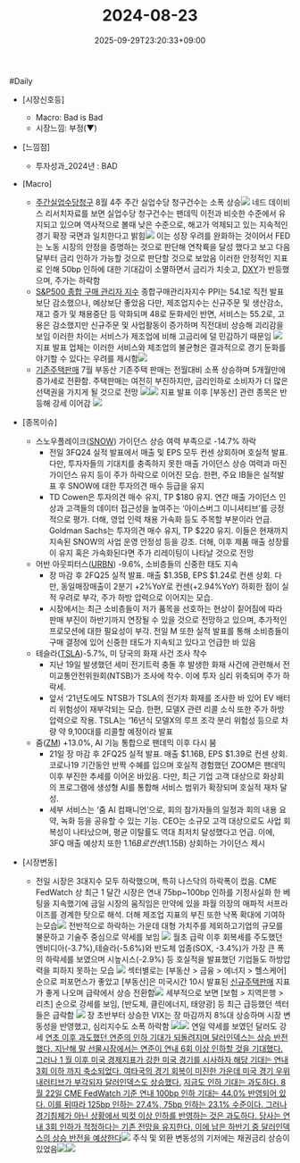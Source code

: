 ﻿---
title: "2024-08-23"
date: 2025-09-29T23:20:33+09:00
lastmod: 2025-10-02T20:04:36+09:00
type: docs
sidebar:
  open: true
weight: 13
---
<div style="display:none">
  <meta property="article:published_time" content="2025-09-29T14:20:33Z" />
  <meta property="article:modified_time" content="2025-10-02T11:04:36Z" />
</div>
#Daily 

- [시장신호등]
	- Macro: Bad is Bad
	- 시장느낌:  부정(▼)

- [느낌점] 
	- 투자성과_2024년 : BAD

- [Macro]
	- [주간실업수당청구](/industry-study/주간실업수당청구/) 8월 4주 주간 실업수당 청구건수는 소폭 상승![](Pasted%20image%2020240823110546.png)
	  네드 데이비스 리서치자료를 보면 실업수당 청구건수는 팬데믹 이전과 비슷한 수준에서 유지되고 있으며 역사적으로 볼때 낮은 수준으로, 해고가 억제되고 있는 지속적인 경기 확장 국면과 일치한다고 밝힘![](Pasted%20image%2020240823110820.png)
	  이는 성장 우려를 완화하는 것이어서 FED는 노동 시장의 안정을 증명하는 것으로 판단해 연착륙을 달성 했다고 보고 다음달부터 금리 인하가 가능할 것으로 판단할 것으로 보았음
	  이러한 안정적인 지표로 인해 50bp 인하에 대한 기대감이 소멸하면서 금리가 치솟고, [DXY](/industry-study/dxy/)가 반등했으며, 주가는 하락함
	- [S&P500 종합 구매 관리자 지수](/industry-study/sp500-종합-구매-관리자-지수/) 종합구매관리자지수 PPI는 54.1로 직전 발표보단 감소했으나, 예상보단 좋았음
	  다만, 제조업지수는 신규주문 및 생산감소, 재고 증가 및 채용중단 등 악화되며 48로 둔화세인 반면, 서비스는 55.2로, 고용은 감소했지만 신규주문 및 사업활동이 증가하며 직전대비 상승해 괴리감을 보임
	  이러한 차이는 서비스가 제조업에 비해 고금리에 덜 민감하기 때문임
	  ![](Pasted%20image%2020240823111538.png)
	  지표 발표 업체는 이러한 서비스와 제조업의 불균형은 결과적으로 경기 둔화를 야기할 수 있다는 우려를 제시함![](Pasted%20image%2020240823112114.png)
	- [기존주택판매](/industry-study/기존주택판매/) 7월 부동산 기존주택 판매는 전월대비 소폭 상승하며 5개월만에 증가세로 전환함. 주택판매는 여전히 부진하지만, 금리인하로 소비자가 더 많은 선택권을 가지게 될 것으로 전망 ![](Pasted%20image%2020240823112248.png)![](Pasted%20image%2020240823112845.png)
	  지표 발표 이후 [부동산] 관련 종목은 반등해 강세 이어감 
	  ![](Pasted%20image%2020240823112637.png)

- [종목이슈]
	- 스노우플레이크([SNOW](/company-analysis/snow/)) 가이던스 상승 여력 부족으로 -14.7% 하락
		- 전일 3FQ24 실적 발표에서 매출 및 EPS 모두 컨센 상회하며 호실적 발표. 다만, 투자자들의 기대치를 충족하지 못한 매출 가이던스 상승 여력과 마진 가이던스 유지 등이 주가 하락으로 이어진 모습. 한편, 주요 IB들은 실적발표 후 SNOW에 대한 투자의견 매수 등급을 유지
		- TD Cowen은 투자의견 매수 유지, TP $180 유지. 연간 매출 가이던스 인상과 고객들의 데이터 접근성을 높여주는 ‘아이스버그 이니셔티브’를 긍정적으로 평가. 더해, 영업 인력 채용 가속화 등도 주목할 부분이라 언급. Goldman Sachs는 투자의견 매수 유지, TP $220 유지. 이들은 현재까지 지속된 SNOW의 사업 운영 안정성 등을 강조. 더해, 이후 제품 매출 성장률이 유지 혹은 가속화된다면 주가 리레이팅이 나타날 것으로 전망
	- 어반 아웃피터스([URBN](/company-analysis/urbn/)) -9.6%, 소비층들의 신중한 태도 지속
		- 장 마감 후 2FQ25 실적 발표. 매출 $1.35B, EPS $1.24로 컨센 상회. 다만, 동일매장매출이 2분기 +2%YoY로 컨센(+2.94%YoY) 하회한 점이 실적 우려로 부각, 주가 하방 압력으로 이어지는 모습. 
		- 시장에서는 최근 소비층들이 저가 품목을 선호하는 현상이 짙어짐에 따라 판매 부진이 하반기까지 연장될 수 있을 것으로 전망하고 있으며, 추가적인 프로모션에 대한 필요성이 부각. 전일 M 또한 실적 발표를 통해 소비층들이 구매 결정에 있어 신중한 태도가 지속되고 있다고 언급한 바 있음
	- 테슬라([TSLA](/company-analysis/tsla/))-5.7%, 미 당국의 화재 사건 조사 착수
		- 지난 19일 발생했던 세미 전기트럭 충돌 후 발생한 화재 사건에 관련해서 전미교통안전위원회(NTSB)가 조사에 착수. 이에 투자 심리 위축되며 주가 하락세. 
		- 앞서 ‘21년도에도 NTSB가 TSLA의 전기차 화재를 조사한 바 있어 EV 배터리 위험성이 재부각되는 모습. 한편, 모델X 관련 리콜 소식 또한 주가 하방 압력으로 작용. TSLA는 ‘16년식 모델X의 루프 조각 분리 위험성 등으로 차량 약 9,100대를 리콜할 예정이라 발표
	- 줌([ZM](/company-analysis/zm/)) +13.0%, AI 기능 통합으로 팬데믹 이후 다시 붐
		- 21일 장 마감 후 2FQ25 실적 발표. 매출 $1.16B, EPS $1.39로 컨센 상회. 코로나19 기간동안 반짝 수혜를 입으며 호실적 경험했던 ZOOM은 팬데믹 이후 부진한 추세를 이어온 바있음. 다만, 최근 기업 고객 대상으로 화상회의 프로그램에 생성형 AI를 통합해 서비스 범위가 확장되며 호실적 재차 달성. 
		- 세부 서비스는 ‘줌 AI 컴패니언’으로, 회의 참가자들의 일정과 회의 내용 요약, 녹화 등을 공유할 수 있는 기능. CEO는 소규모 고객 대상으로도 사업 회복성이 나타났으며, 평균 이탈률도 역대 최저치 달성했다고 언급. 이에, 3FQ 매출 예상치 또한 $1.16B로 컨센($1.15B) 상회하는 가이던스 제시

- [시장변동]
	- 전일 시장은 3대지수 모두 하락했으며, 특히 나스닥의 하락폭이 컸음. CME FedWatch 상 최근 1 달간 시장은 연내 75bp~100bp 인하를 기정사실화 한 베팅을 지속했기에 금일 시장의 움직임은 만약에 있을 파월 의장의 매파적 서프라이즈를 경계한 탓으로 해석. 더해 제조업 지표의 부진 또한 낙폭 확대에 기여하는모습![](Pasted%20image%2020240823105238.png)
	  전반적으로 하락하는 가운데 대형 가치주를 제외하고기업의 규모를 불문하고 기술주 중심으로 약세를 보임
	  ![](Pasted%20image%2020240823105625.png)
	  월초 급락 이후 회복세를 주도했던 엔비디아(-3.7%),테슬라(-5.6%)와 반도체 업종(SOX, -3.4%)가 가장 큰 폭의 하락세를 보였으며 시높시스(-2.9%) 등 호실적을 발표했던 기업들도 하방압력을 피하지 못하는 모습
	  ![](Pasted%20image%2020240823104426.png)
	  섹터별로는 [부동산 > 금융 > 에너지 > 헬스케어] 순으로 퍼포먼스가 좋았고
	  [부동산]은 미국시간 10시 발표된 [신규주택판매](/industry-study/신규주택판매/) 지표가  좋게 나오며 급락에서 상승 전환함![](Pasted%20image%2020240823105928.png)
	  세부적으로 보면 [보험 > 지역은행 > 리츠] 순으로 강세를 보임, [반도체, 클린에너지, 태양광] 등 최근 급등했던 섹터들은 급락함 ![](Pasted%20image%2020240823110043.png)
	  장 초반부터 상승한 VIX는 장 마감까지 8%대 상승하며 시장 변동성을 반영했고, 심리지수도 소폭 하락함 ![](Pasted%20image%2020240823105436.png)![](Pasted%20image%2020240823105513.png)
	  연일 약세를 보였던 달러도 강세
	  [연초 이후 과도했던 연준의 인하 기대가 되돌려지며 달러인덱스는 상승 반전했다. 지난해 말 선물시장에서는 연준이 연내 6회 이상 인하할 것을 기대했다. 그러나 1 월 이후 미국 경제지표가 강한 미국 경기를 시사하자 해당 기대는 연내 3회 이하 까지 축소되었다. 여타국의 경기 회복이 미진한 가운데 미국 경기 우위 내러티브가 부각되자 달러인덱스도 상승했다.](8.23_갑자기%20분위기%201,330%20원.pdf#page=3&selection=27,0,137,1&color=yellow)
	  [지금도 인하 기대는 과도하다. 8월 22일 CME FedWatch 기준 연내 100bp 인하 기대는 44.0% 반영되어 있다. 이를 뒤따라 125bp 인하는 27.4%, 75bp 인하는 23.1% 수준이다. 그러나 경기침체가 아닌 상황에서 빅컷 이상 인하를 반영하는 것은 과도하다. 당사는 연내 3회 인하가 적정하다는 기존 전망을 유지한다. 이에 남은 하반기 중 달러인덱스의 상승 반전을 예상한다](8.23_갑자기%20분위기%201,330%20원.pdf#page=3&selection=139,0,245,0&color=yellow)![](Pasted%20image%2020240823103028.png)
	  주식 및 외환 변동성의 기저에는 채권금리 상승이 있었음![](Pasted%20image%2020240823104444.png)![](Pasted%20image%2020240823104458.png)
